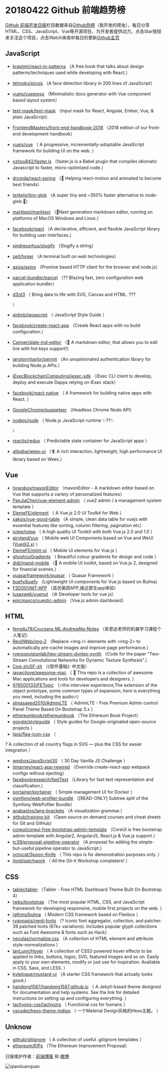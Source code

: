 # 20180422 Github 前端趋势榜

[Github 前端开发日报](https://qdkfweb.cn/c/news)栏目数据来自[Github热榜](https://github.qdkfweb.cn/)（我开发的爬虫），每日分享HTML、CSS、JavaScript、Vue等开源项目，为开发者提供动力，点击Star按钮来关注这个项目，点击Watch来收听每日的更新[Github主页](https://github.com/kujian/githubTrending)
## JavaScript

* [krasimir/react-in-patterns](https://github.com/krasimir/react-in-patterns) （A free book that talks about design patterns/techniques used while developing with React.）
* [tehnokv/picojs](https://github.com/tehnokv/picojs) （A face detection library in 200 lines of JavaScript）
* [vuejs/vuepress](https://github.com/vuejs/vuepress) （Minimalistic docs generator with Vue component based layout system）
* [text-mask/text-mask](https://github.com/text-mask/text-mask) （Input mask for React, Angular, Ember, Vue, &amp; plain JavaScript）
* [FrontendMasters/front-end-handbook-2018](https://github.com/FrontendMasters/front-end-handbook-2018) （2018 edition of our front-end development handbook）
* [vuejs/vue](https://github.com/vuejs/vue) （
        A progressive, incrementally-adoptable JavaScript framework for building UI on the web.
      ）
* [vzhou842/faster.js](https://github.com/vzhou842/faster.js) （faster.js is a Babel plugin that compiles idiomatic Javascript to faster, micro-optimized code.）
* [drcmda/react-spring](https://github.com/drcmda/react-spring) （🙌 Helping react-motion and animated to become best friends）
* [terkelg/tiny-glob](https://github.com/terkelg/tiny-glob) （A super tiny and ~350% faster alternative to node-glob 🚀）
* [marktext/marktext](https://github.com/marktext/marktext) （📝Next generation markdown editor, running on platforms of MacOS Windows and Linux.）
* [facebook/react](https://github.com/facebook/react) （A declarative, efficient, and flexible JavaScript library for building user interfaces.）
* [sindresorhus/slugify](https://github.com/sindresorhus/slugify) （Slugify a string）
* [zeit/hyper](https://github.com/zeit/hyper) （A terminal built on web technologies）
* [axios/axios](https://github.com/axios/axios) （Promise based HTTP client for the browser and node.js）
* [parcel-bundler/parcel](https://github.com/parcel-bundler/parcel) （?? Blazing fast, zero configuration web application bundler）
* [d3/d3](https://github.com/d3/d3) （
        Bring data to life with SVG, Canvas and HTML. ???

      ）
* [airbnb/javascript](https://github.com/airbnb/javascript) （
        JavaScript Style Guide
      ）
* [facebook/create-react-app](https://github.com/facebook/create-react-app) （Create React apps with no build configuration.）
* [Canner/slate-md-editor](https://github.com/Canner/slate-md-editor) （📃 A markdown editor, that allows you to edit live with hot keys support!）
* [ianstormtaylor/permit](https://github.com/ianstormtaylor/permit) （An unopinionated authentication library for building Node.js APIs.）
* [iExecBlockchainComputing/iexec-sdk](https://github.com/iExecBlockchainComputing/iexec-sdk) （iExec CLI client to develop, deploy and execute Dapps relying on iExec stack）
* [facebook/react-native](https://github.com/facebook/react) （
        A framework for building native apps with React.
      ）
* [GoogleChrome/puppeteer](https://github.com/GoogleChrome/puppeteer) （Headless Chrome Node API）
* [nodejs/node](https://github.com/nodejs/node) （
        Node.js JavaScript runtime ✨??✨

      ）
* [reactjs/redux](https://github.com/reactjs/redux) （
        Predictable state container for JavaScript apps
      ）
* [alibaba/weex-ui](https://github.com/alibaba/weex-ui) （🏄 A rich interaction, lightweight, high performance UI library based on Weex.）

## Vue

* [hinesboy/mavonEditor](https://github.com/hinesboy/mavonEditor) （mavonEditor - A markdown editor based on Vue that supports a variety of personalized features）
* [PanJiaChen/vue-element-admin](https://github.com/PanJiaChen/vue-element-admin) （
        vue2 admin / a management system template
      ）
* [ElemeFE/element](https://github.com/ElemeFE/element) （
        A Vue.js 2.0 UI Toolkit for Web
      ）
* [xaksis/vue-good-table](https://github.com/xaksis/vue-good-table) （A simple, clean data table for vuejs with essential features like sorting, column filtering, pagination etc）
* [iview/iview](https://github.com/iview/iview) （
        A high quality UI Toolkit with both Vue.js 2.0 and 1.0
      ）
* [airyland/vux](https://github.com/airyland/vux) （
        Mobile web UI Components based on Vue and WeUI (Vue@2.x)
      ）
* [ElemeFE/mint-ui](https://github.com/ElemeFE/mint-ui) （
        Mobile UI elements for Vue.js
      ）
* [ghosh/uiGradients](https://github.com/ghosh/uiGradients) （
        Beautiful colour gradients for design and code
      ）
* [didi/mand-mobile](https://github.com/didi/mand-mobile) （🔮 A mobile UI toolkit, based on Vue.js 2, designed for financial scenes.）
* [quasarframework/quasar](https://github.com/quasarframework/quasar) （
        Quasar Framework
      ）
* [buefy/buefy](https://github.com/buefy/buefy) （Lightweight UI components for Vue.js based on Bulma）
* [FSD001/MT-APP](https://github.com/FSD001/MT-APP) （高仿美团APP,接近原生app体验）
* [lusaxweb/vuenut](https://github.com/lusaxweb/vuenut) （⚙️ Developer tools for vue js）
* [epicmaxco/vuestic-admin](https://github.com/epicmaxco/vuestic-admin) （Vue.js admin dashboard）

## HTML

* [fengdu78/Coursera-ML-AndrewNg-Notes](https://github.com/fengdu78/Coursera-ML-AndrewNg-Notes) （吴恩达老师的机器学习课程个人笔记）
* [RevillWeb/img-2](https://github.com/RevillWeb/img-2) （Replace &lt;img /&gt; elements with &lt;img-2&gt; to automatically pre-cache images and improve page performance.）
* [ryersonvisionlab/two-stream-dyntex-synth](https://github.com/ryersonvisionlab/two-stream-dyntex-synth) （Code for the paper "Two-Stream Convolutional Networks for Dynamic Texture Synthesis".）
* [Coq-zh/SF-zh](https://github.com/Coq-zh/SF-zh) （《软件基础》中文版）
* [jaywcjlove/awesome-mac](https://github.com/jaywcjlove/awesome-mac) （
         This repo is a collection of awesome Mac applications and tools for developers and designers.
      ）
* [976500133/FETopic](https://github.com/976500133/FETopic) （🔥the interview experience,The extension of the object prototype, some common types of expansion, here is everything you need, including the audio🔥）
* [almasaeed2010/AdminLTE](https://github.com/almasaeed2010/AdminLTE) （
        AdminLTE - Free Premium Admin control Panel Theme Based On Bootstrap 3.x
      ）
* [ethereumbook/ethereumbook](https://github.com/ethereumbook/ethereumbook) （The Ethereum Book Project）
* [google/styleguide](https://github.com/google/styleguide) （
        Style guides for Google-originated open-source projects
      ）
* [lipis/flag-icon-css](https://github.com/lipis/flag-icon-css) （
        
? A collection of all country flags in SVG — plus the CSS for easier integration
      ）
* [wesbos/JavaScript30](https://github.com/wesbos/JavaScript30) （
        30 Day Vanilla JS Challenge
      ）
* [timarney/react-app-rewired](https://github.com/timarney/react-app-rewired) （Override create-react-app webpack configs without ejecting）
* [facebookresearch/fastText](https://github.com/facebookresearch/fastText) （Library for fast text representation and classification.）
* [portainer/portainer](https://github.com/portainer/portainer) （
        Simple management UI for Docker
      ）
* [symfony/web-profiler-bundle](https://github.com/symfony/web-profiler-bundle) （[READ-ONLY] Subtree split of the Symfony WebPofiler Bundle）
* [anabastos/lang-brackets](https://github.com/anabastos/lang-brackets) （A visualization grammar.）
* [github/training-kit](https://github.com/github/training-kit) （Open source on demand courses and cheat sheets for Git and GitHub）
* [coreui/coreui-free-bootstrap-admin-template](https://github.com/coreui/coreui-free-bootstrap-admin-template) （CoreUI is free bootstrap admin template with Angular2, AngularJS, React.js &amp; Vue.js support.）
* [tc39/proposal-pipeline-operator](https://github.com/tc39/proposal-pipeline-operator) （A proposal for adding the simple-but-useful pipeline operator to JavaScript.）
* [octocat/Spoon-Knife](https://github.com/octocat/Spoon-Knife) （
        This repo is for demonstration purposes only.
      ）
* [jlord/patchwork](https://github.com/jlord/patchwork) （
        All the Git-it Workshop completers! 
      ）

## CSS

* [tabler/tabler](https://github.com/tabler/tabler) （Tabler - Free HTML Dashboard Theme Built On Bootstrap 4）
* [twbs/bootstrap](https://github.com/twbs/bootstrap) （The most popular HTML, CSS, and JavaScript framework for developing responsive, mobile first projects on the web.
      ）
* [jgthms/bulma](https://github.com/jgthms/bulma) （
        Modern CSS framework based on Flexbox
      ）
* [ryanoasis/nerd-fonts](https://github.com/ryanoasis/nerd-fonts) （? Iconic font aggregator, collection, and patcher: 39 patched fonts (87k+ variations). Includes popular glyph collections such as Font Awesome &amp; fonts such as Hack）
* [necolas/normalize.css](https://github.com/necolas/normalize.css) （A collection of HTML element and attribute style-normalizations
      ）
* [IanLunn/Hover](https://github.com/IanLunn/Hover) （
        A collection of CSS3 powered hover effects to be applied to links, buttons, logos, SVG, featured images and so on. Easily apply to your own elements, modify or just use for inspiration. Available in CSS, Sass, and LESS.
      ）
* [kylelogue/mustard-ui](https://github.com/kylelogue/mustard-ui) （A starter CSS framework that actually looks good.）
* [handong1587/handong1587.github.io](https://github.com/handong1587/handong1587.github.io) （
        A Jekyll-based theme designed for documentation and help systems. See the link for detailed instructions on setting up and configuring everything.
      ）
* [tachyons-css/tachyons](https://github.com/tachyons-css/tachyons) （
        Functional css for humans
      ）
* [yscoder/hexo-theme-indigo](https://github.com/yscoder/hexo-theme-indigo) （
        一个Material Design风格的Hexo主题。 
      ）

## Unknow

* [github/gitignore](https://github.com/github/gitignore) （
        A collection of useful .gitignore templates
      ）
* [ethereum/EIPs](https://github.com/ethereum/EIPs) （The Ethereum Improvement Proposal）


日报维护作者：[前端博客](https://qdkfweb.cn/) 和 [微博](https://qdkfweb.cn/go/weibo)

![qianduanquan](https://user-images.githubusercontent.com/3055447/38468989-651132ac-3b80-11e8-8e6b-15122322a9d7.png)